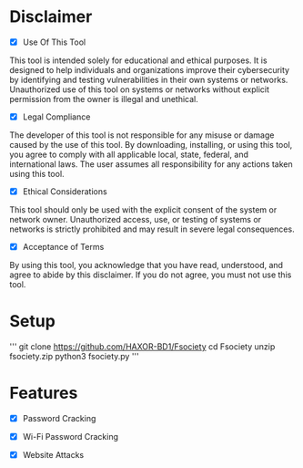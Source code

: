
# Disclaimer 


- [x] Use Of This Tool

This tool is intended solely for educational and ethical purposes. It is designed to help individuals and organizations improve their cybersecurity by identifying and testing vulnerabilities in their own systems or networks. Unauthorized use of this tool on systems or networks without explicit permission from the owner is illegal and unethical.

- [x] Legal Compliance

The developer of this tool is not responsible for any misuse or damage caused by the use of this tool. By downloading, installing, or using this tool, you agree to comply with all applicable local, state, federal, and international laws. The user assumes all responsibility for any actions taken using this tool.

- [x] Ethical Considerations

This tool should only be used with the explicit consent of the system or network owner. Unauthorized access, use, or testing of systems or networks is strictly prohibited and may result in severe legal consequences.

- [x] Acceptance of Terms

By using this tool, you acknowledge that you have read, understood, and agree to abide by this disclaimer. If you do not agree, you must not use this tool.

# Setup
'''
git clone https://github.com/HAXOR-BD1/Fsociety
cd Fsociety
unzip fsociety.zip
python3 fsociety.py
'''

# Features

- [x] Password Cracking 
- [x] Wi-Fi Password Cracking 
- [x] Website Attacks




